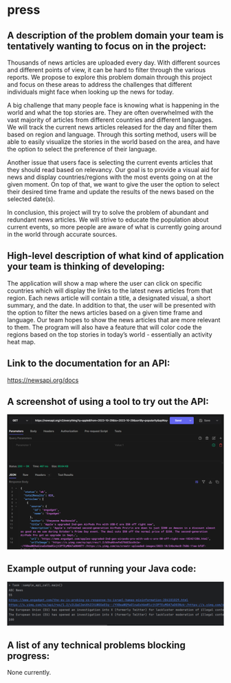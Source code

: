 # press

## A description of the problem domain your team is tentatively wanting to focus on in the project:

Thousands of news articles are uploaded every day. With different sources and different points of view, it can be hard to filter through the various reports. We propose to explore this problem domain through this project and focus on these areas to address the challenges that different individuals might face when looking up the news for today.

A big challenge that many people face is knowing what is happening in the world and what the top stories are. They are often overwhelmed with the vast majority of articles from different countries and different languages. We will track the current news articles released for the day and filter them based on region and language. Through this sorting method, users will be able to easily visualize the stories in the world based on the area, and have the option to select the preference of their language. 

Another issue that users face is selecting the current events articles that they should read based on relevancy. Our goal is to provide a visual aid for news and display countries/regions with the most events going on at the given moment. On top of that, we want to give the user the option to select their desired time frame and update the results of the news based on the selected date(s). 

In conclusion, this project will try to solve the problem of abundant and redundant news articles. We will strive to educate the population about current events, so more people are aware of what is currently going around in the world through accurate sources. 


## High-level description of what kind of application your team is thinking of developing:

The application will show a map where the user can click on specific countries which will display the links to the latest news articles from that region. Each news article will contain a title, a designated visual, a short summary, and the date. In addition to that, the user will be presented with the option to filter the news articles based on a given time frame and language. 
Our team hopes to show the news articles that are more relevant to them. The program will also have a feature that will color code the regions based on the top stories in today’s world - essentially an activity heat map. 

## Link to the documentation for an API:
https://newsapi.org/docs

## A screenshot of using a tool to try out the API:
![hoppscotch test api call.png](hoppscotch%20test%20api%20call.png)

## Example output of running your Java code:
![api call result.png](api%20call%20result.png)

## A list of any technical problems blocking progress:
None currently.
